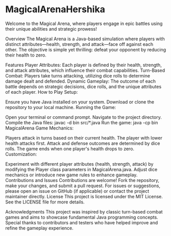 # MagicalArenaHershika

Welcome to the Magical Arena, where players engage in epic battles using their unique abilities and strategic prowess!

Overview
The Magical Arena is a Java-based simulation where players with distinct attributes—health, strength, and attack—face off against each other. The objective is simple yet thrilling: defeat your opponent by reducing their health to zero.

Features
Player Attributes: Each player is defined by their health, strength, and attack attributes, which influence their combat capabilities.
Turn-Based Combat: Players take turns attacking, utilizing dice rolls to determine damage dealt and defended.
Dynamic Gameplay: The outcome of each battle depends on strategic decisions, dice rolls, and the unique attributes of each player.
How to Play
Setup:

Ensure you have Java installed on your system.
Download or clone the repository to your local machine.
Running the Game:

Open your terminal or command prompt.
Navigate to the project directory.
Compile the Java files: javac -d bin src/*.java
Run the game: java -cp bin MagicalArena
Game Mechanics:

Players attack in turns based on their current health. The player with lower health attacks first.
Attack and defense outcomes are determined by dice rolls.
The game ends when one player's health drops to zero.
Customization:

Experiment with different player attributes (health, strength, attack) by modifying the Player class parameters in MagicalArena.java.
Adjust dice mechanics or introduce new game rules to enhance gameplay.
Contributions and Issues
Contributions are welcome! Fork the repository, make your changes, and submit a pull request.
For issues or suggestions, please open an issue on GitHub (if applicable) or contact the project maintainer directly.
License
This project is licensed under the MIT License. See the LICENSE file for more details.

Acknowledgments
This project was inspired by classic turn-based combat games and aims to showcase fundamental Java programming concepts.
Special thanks to contributors and testers who have helped improve and refine the gameplay experience.
